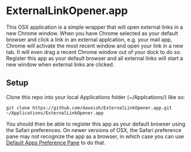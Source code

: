 ExternalLinkOpener.app
======================

This OSX application is a simple wrapper that will open external links in a new Chrome window.  When you have Chrome selected as your default browser and click a link in an external applcation, e.g. your mail app, Chrome will activate the most recent window and open your link in a new tab.  It will even drag a recent Chrome window out of your dock to do so.  Register this app as your default browser and all external links will start a new window when external links are clicked.

## Setup
Clone this repo into your local Applications folder (~/Applcations/) like so:

    git clone https://github.com/daveish/ExternalLinkOpener.app.git ~/Applications/ExternalLinkOpener.app

You should then be able to register this app as your default browser using the Safari preferences.  On newer versions of OSX, the Safari preference pane may not recognize the app as a browser, in which case you can use [Default Apps Preference Pane](http://www.rubicode.com/Software/RCDefaultApp/) to do that.